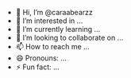 - 👋 Hi, I’m @caraabearzz
- 👀 I’m interested in ...
- 🌱 I’m currently learning ...
- 💞️ I’m looking to collaborate on ...
- 📫 How to reach me ...
- 😄 Pronouns: ...
- ⚡ Fun fact: ...

<!---
caraabearzz/caraabearzz is a ✨ special ✨ repository because its `README.md` (this file) appears on your GitHub profile.
You can click the Preview link to take a look at your changes.
--->
